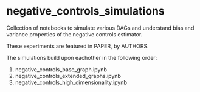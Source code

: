 # negative_controls_simulations
Collection of notebooks to simulate various DAGs and understand bias and variance properties of the negative controls estimator.

These experiments are featured in PAPER, by AUTHORS.
  
The simulations build upon eachother in the following order:
1. negative_controls_base_graph.ipynb
2. negative_controls_extended_graphs.ipynb
3. negative_controls_high_dimensionality.ipynb
